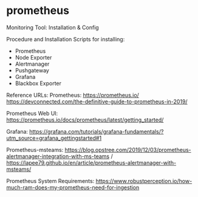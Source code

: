 # prometheus
Monitoring Tool: Installation &amp; Config

Procedure and Installation Scripts for installing:
- Prometheus
- Node Exporter
- Alertmanager
- Pushgateway
- Grafana
- Blackbox Exporter

Reference URLs:
Prometheus: 
https://prometheus.io/
https://devconnected.com/the-definitive-guide-to-prometheus-in-2019/

Prometheus Web UI:
https://prometheus.io/docs/prometheus/latest/getting_started/

Grafana:
https://grafana.com/tutorials/grafana-fundamentals/?utm_source=grafana_gettingstarted#1

Prometheus-msteams:
https://blog.opstree.com/2019/12/03/prometheus-alertmanager-integration-with-ms-teams /
https://lapee79.github.io/en/article/prometheus-alertmanager-with-msteams/ 

Prometheus System Requirements:
https://www.robustperception.io/how-much-ram-does-my-prometheus-need-for-ingestion
